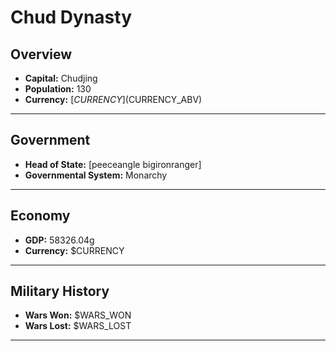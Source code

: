 # Chud Dynasty

## Overview

- **Capital:** Chudjing
- **Population:** 130
- **Currency:** [$CURRENCY] ($CURRENCY_ABV)

---

## Government

- **Head of State:** [peeceangle bigironranger]
- **Governmental System:** Monarchy

---

## Economy

- **GDP:** 58326.04g
- **Currency:** $CURRENCY

---

## Military History

- **Wars Won:** $WARS_WON
- **Wars Lost:** $WARS_LOST

---

